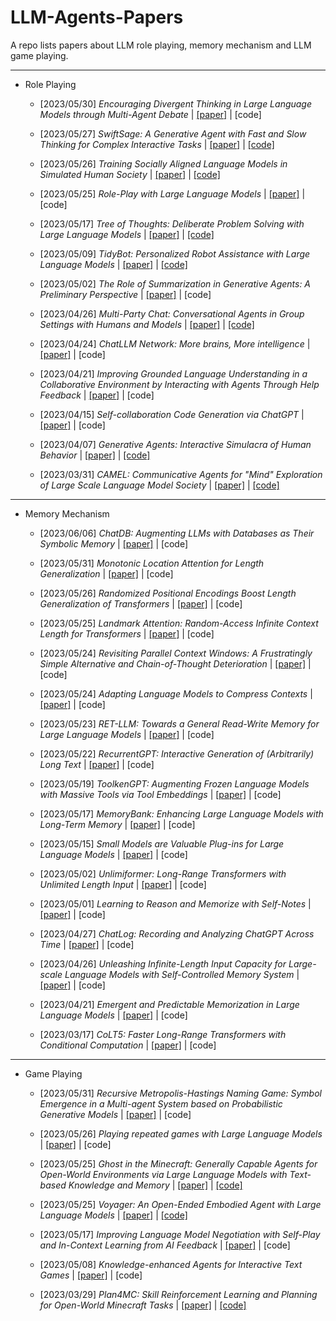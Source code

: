 # LLM-Agents-Papers
A repo lists papers about LLM role playing, memory mechanism and LLM game playing.

---

- Role Playing
	- [2023/05/30] *Encouraging Divergent Thinking in Large Language Models through Multi-Agent Debate* | [[paper]](https://arxiv.org/abs/2305.19118) | [code]

	- [2023/05/27] *SwiftSage: A Generative Agent with Fast and Slow Thinking for Complex Interactive Tasks* | [[paper]](https://arxiv.org/abs/2305.17390) | [[code]](https://github.com/yuchenlin/swiftsage/)

	- [2023/05/26] *Training Socially Aligned Language Models in Simulated Human Society* | [[paper]](https://arxiv.org/abs/2305.16960) | [[code]](https://github.com/agi-templar/Stable-Alignment)

	- [2023/05/25] *Role-Play with Large Language Models* | [[paper]](https://arxiv.org/abs/2305.16367) | [code]

	- [2023/05/17] *Tree of Thoughts: Deliberate Problem Solving with Large Language Models* | [[paper]](https://arxiv.org/abs/2305.10601) | [[code]](https://github.com/ysymyth/tree-of-thought-llm)

	- [2023/05/09] *TidyBot: Personalized Robot Assistance with Large Language Models* | [[paper]](https://arxiv.org/abs/2305.05658) | [[code]](https://github.com/jimmyyhwu/tidybot)

	- [2023/05/02] *The Role of Summarization in Generative Agents: A Preliminary Perspective* | [[paper]](https://arxiv.org/abs/2305.01253) | [code]

	- [2023/04/26] *Multi-Party Chat: Conversational Agents in Group Settings with Humans and Models* | [[paper]](https://arxiv.org/abs/2304.13835) | [[code]](https://github.com/facebookresearch/LIGHT)

	- [2023/04/24] *ChatLLM Network: More brains, More intelligence* | [[paper]](https://arxiv.org/abs/2304.12998) | [code]

	- [2023/04/21] *Improving Grounded Language Understanding in a Collaborative Environment by Interacting with Agents Through Help Feedback* | [[paper]](https://arxiv.org/abs/2304.10750) | [code]

	- [2023/04/15] *Self-collaboration Code Generation via ChatGPT* | [[paper]](https://arxiv.org/abs/2304.07590) | [code]

	- [2023/04/07] *Generative Agents: Interactive Simulacra of Human Behavior* | [[paper]](https://arxiv.org/abs/2304.03442) | [[code]](https://github.com/mkturkcan/generative-agents)

	- [2023/03/31] *CAMEL: Communicative Agents for &#34;Mind&#34; Exploration of Large Scale Language Model Society* | [[paper]](https://arxiv.org/abs/2303.17760) | [[code]](https://github.com/camel-ai/camel)

---
- Memory Mechanism
	- [2023/06/06] *ChatDB: Augmenting LLMs with Databases as Their Symbolic Memory* | [[paper]](https://arxiv.org/abs/2306.03901) | [code]

	- [2023/05/31] *Monotonic Location Attention for Length Generalization* | [[paper]](https://arxiv.org/abs/2305.20019) | [code]

	- [2023/05/26] *Randomized Positional Encodings Boost Length Generalization of Transformers* | [[paper]](https://arxiv.org/abs/2305.16843) | [code]

	- [2023/05/25] *Landmark Attention: Random-Access Infinite Context Length for Transformers* | [[paper]](https://arxiv.org/abs/2305.16300) | [code]

	- [2023/05/24] *Revisiting Parallel Context Windows: A Frustratingly Simple Alternative and Chain-of-Thought Deterioration* | [[paper]](https://arxiv.org/abs/2305.15262) | [code]

	- [2023/05/24] *Adapting Language Models to Compress Contexts* | [[paper]](https://arxiv.org/abs/2305.14788) | [code]

	- [2023/05/23] *RET-LLM: Towards a General Read-Write Memory for Large Language Models* | [[paper]](https://arxiv.org/abs/2305.14322) | [code]

	- [2023/05/22] *RecurrentGPT: Interactive Generation of (Arbitrarily) Long Text* | [[paper]](https://arxiv.org/abs/2305.13304) | [code]

	- [2023/05/19] *ToolkenGPT: Augmenting Frozen Language Models with Massive Tools via Tool Embeddings* | [[paper]](https://arxiv.org/abs/2305.11554) | [code]

	- [2023/05/17] *MemoryBank: Enhancing Large Language Models with Long-Term Memory* | [[paper]](https://arxiv.org/abs/2305.10250) | [code]

	- [2023/05/15] *Small Models are Valuable Plug-ins for Large Language Models* | [[paper]](https://arxiv.org/abs/2305.08848) | [code]

	- [2023/05/02] *Unlimiformer: Long-Range Transformers with Unlimited Length Input* | [[paper]](https://arxiv.org/abs/2305.01625) | [code]

	- [2023/05/01] *Learning to Reason and Memorize with Self-Notes* | [[paper]](https://arxiv.org/abs/2305.00833) | [code]

	- [2023/04/27] *ChatLog: Recording and Analyzing ChatGPT Across Time* | [[paper]](https://arxiv.org/abs/2304.14106) | [code]

	- [2023/04/26] *Unleashing Infinite-Length Input Capacity for Large-scale Language Models with Self-Controlled Memory System* | [[paper]](https://arxiv.org/abs/2304.13343) | [code]

	- [2023/04/21] *Emergent and Predictable Memorization in Large Language Models* | [[paper]](https://arxiv.org/abs/2304.11158) | [code]

	- [2023/03/17] *CoLT5: Faster Long-Range Transformers with Conditional Computation* | [[paper]](https://arxiv.org/abs/2303.09752) | [code]

---
- Game Playing
	- [2023/05/31] *Recursive Metropolis-Hastings Naming Game: Symbol Emergence in a Multi-agent System based on Probabilistic Generative Models* | [[paper]](https://arxiv.org/abs/2305.19761) | [code]

	- [2023/05/26] *Playing repeated games with Large Language Models* | [[paper]](https://arxiv.org/abs/2305.16867) | [code]

	- [2023/05/25] *Ghost in the Minecraft: Generally Capable Agents for Open-World Environments via Large Language Models with Text-based Knowledge and Memory* | [[paper]](https://arxiv.org/abs/2305.17144) | [[code]](https://github.com/OpenGVLab/GITM)

	- [2023/05/25] *Voyager: An Open-Ended Embodied Agent with Large Language Models* | [[paper]](https://arxiv.org/abs/2305.16291) | [[code]](https://github.com/MineDojo/Voyager)

	- [2023/05/17] *Improving Language Model Negotiation with Self-Play and In-Context Learning from AI Feedback* | [[paper]](https://arxiv.org/abs/2305.10142) | [code]

	- [2023/05/08] *Knowledge-enhanced Agents for Interactive Text Games* | [[paper]](https://arxiv.org/abs/2305.05091) | [code]

	- [2023/03/29] *Plan4MC: Skill Reinforcement Learning and Planning for Open-World Minecraft Tasks* | [[paper]](https://arxiv.org/abs/2303.16563) | [[code]](https://sites.google.com/view/plan4mc)
